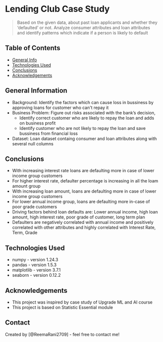 # Lending Club Case Study
> Based on the given data, about past loan applicants and whether they ‘defaulted’ or not. Analyze consumer attributes and loan attributes and identify patterns which indicate if a person is likely to default

## Table of Contents
* [General Info](#general-information)
* [Technologies Used](#technologies-used)
* [Conclusions](#conclusions)
* [Acknowledgements](#acknowledgements)

<!-- You can include any other section that is pertinent to your problem -->

## General Information
- Background: Identify the factors which can cause loss in bussiness by approving loans for customer who can't repay it
- Business Problem: Figure out risks associated with the bank’s decision,<br/>
  * Identify correct customer who are likely to repay the loan and adds on business profit <br/>
  * Identify customer who are not likely to repay the loan and save bussiness from financial loss
- Dataset: Loan dataset containg consumer and loan attributes along with several null columns

<!-- You don't have to answer all the questions - just the ones relevant to your project. -->

## Conclusions
- With increasing interest rate loans are defaulting more in case of lower income group customers
- For higher interest rate, defaulter percentage is increasing in all the loam amount group
- With increasing loan amount, loans are defaulting more in case of lower income group customers
- For lower annual income group, loans are defaulting more in-case of poor grade customers
- Driving factors behind loan defaults are: Lower annual income, high loan amount, high interest rate, poor grade of customer, long term plan  
- Defaulters are negatively correlated with annual income and positively correlated with other attributes and highly correlated with Interest Rate, Term, Grade


<!-- You don't have to answer all the questions - just the ones relevant to your project. -->


## Technologies Used
- numpy - version 1.24.3
- pandas - version 1.5.3
- matplotlib - version 3.7.1
- seaborn - version 0.12.2

<!-- As the libraries versions keep on changing, it is recommended to mention the version of library used in this project -->

## Acknowledgements
- This project was inspired by case study of Upgrade ML and AI course 
- This project is based on Statistic Essential module


## Contact
Created by [@ReemaRani2709] - feel free to contact me!


<!-- Optional -->
<!-- ## License -->
<!-- This project is open source and available under the [... License](). -->

<!-- You don't have to include all sections - just the one's relevant to your project -->
